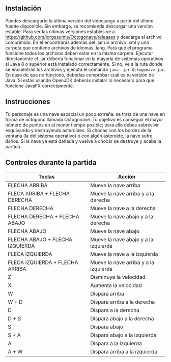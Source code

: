 ## Instalación

Puedes descargarte la última versión del videojuego a partir del último fuente disponible.
Sin embargo, se recomienda descargar una versión estable. Para ver las últimas versiones estables
ve a https://github.com/jorgesumle/Octogonave/releases y descarga el archivo comprimido.
En él encontrarás además del .jar un archivo .xml y una carpeta que contiene archivos de idiomas .lang.
Para que el programa funcione todos los archivos deben estar en la misma carpeta. Ejecutar directamente
el .jar debería funcionar en la mayoría de sistemas operativos si Java 8 o superior está instalado correctamente. Si no, ve a la ruta donde se encuentran los archivos y ejecuta el comando `java -jar Octogonave.jar`. En caso de 
que no funcione, deberías comprobar cuál es tu versión de Java. Si estás usando OpenJDK deberás instalar lo necesario
para que funcione JavaFX correctamente.

## Instrucciones

Tu personaje es una nave espacial un poco extraña: se trata de una nave en
forma de octógono llamada Octogonave. Tu objetivo es conseguir el mayor número de
puntos en el menor tiempo posible; para ello debes sobrevivir esquivando y destruyendo asteroides.
Si chocas con los bordes de la ventana (la del sistema operativo) o con algún asteroide,
la nave sufre daños. Si la nave ya está dañada y vuelve a chocar
se destruye y acaba la partida.

## Controles durante la partida

Teclas | Acción
------ | ------
FLECHA ARRIBA | Mueve la nave arriba
FLECA ARRIBA + FLECHA DERECHA | Mueve la nave arriba y a la derecha
FLECHA DERECHA | Mueve la nave a la derecha
FLECHA DERECHA + FLECHA ABAJO | Mueve la nave abajo y a la derecha
FLECHA ABAJO | Mueve la nave abajo
FLECHA ABAJO + FLECHA IZQUIERDA | Mueve la nave abajo y a la izquierda
FLECA IZQUIERDA | Mueve la nave a la izquierda
FLECA IZQUIERDA + FLECHA ARRIBA | Mueve la nave arriba y a la izquierda
Z | Disminuye la velocidad
X | Aumenta la velocidad
W | Dispara arriba
W + D | Dispara arriba a la derecha
D | Dispara a la derecha
D + S | Dispara abajo a la derecha
S | Dispara abajo
S + A | Dispara abajo a la izquierda
A | Dispara a la izquierda
A + W | Dispara arriba a la izquierda
